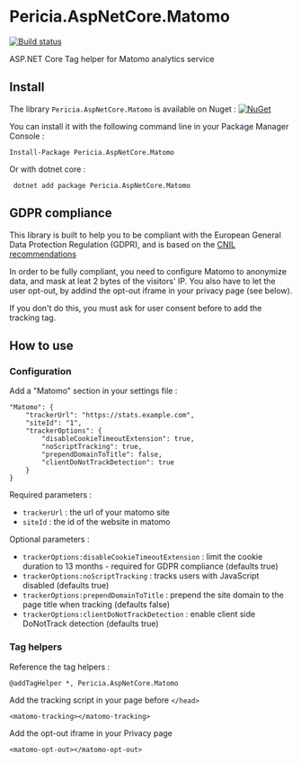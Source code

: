 # Pericia.AspNetCore.Matomo

[![Build status](https://dev.azure.com/glacasa/GithubBuilds/_apis/build/status/Pericia.AspNetCore.Matomo-CI)](https://dev.azure.com/glacasa/GithubBuilds/_build/latest?definitionId=69)

ASP.NET Core Tag helper for Matomo analytics service

## Install

The library `Pericia.AspNetCore.Matomo` is available on Nuget : [![NuGet](https://img.shields.io/nuget/v/Pericia.AspNetCore.Matomo.svg)](https://www.nuget.org/packages/Pericia.AspNetCore.Matomo/)

You can install it with the following command line in your Package Manager Console :

	Install-Package Pericia.AspNetCore.Matomo

Or with dotnet core :

	 dotnet add package Pericia.AspNetCore.Matomo 
	 	 
## GDPR compliance

This library is built to help you to be compliant with the European General Data Protection Regulation (GDPR), and is based on the [CNIL recommendations](https://www.cnil.fr/fr/solutions-pour-les-cookies-de-mesure-daudience)

In order to be fully compliant, you need to configure Matomo to anonymize data, and mask at leat 2 bytes of the visitors' IP. You also have to let the user opt-out, by addind the opt-out iframe in your privacy page (see below).

If you don't do this, you must ask for user consent before to add the tracking tag.

## How to use

### Configuration

Add a "Matomo" section in your settings file :

    "Matomo": {
		"trackerUrl": "https://stats.example.com",
		"siteId": "1",
		"trackerOptions": {
			"disableCookieTimeoutExtension": true,
			"noScriptTracking": true,
			"prependDomainToTitle": false,
			"clientDoNotTrackDetection": true
		}
    }

Required parameters :

- `trackerUrl` :  the url of your matomo site
- `siteId` : the id of the website in matomo

Optional parameters :

- `trackerOptions:disableCookieTimeoutExtension` : limit the cookie duration to 13 months - required for GDPR compliance (defaults true)
- `trackerOptions:noScriptTracking` : tracks users with JavaScript disabled (defaults true)
- `trackerOptions:prependDomainToTitle` : prepend the site domain to the page title when tracking (defaults false)
- `trackerOptions:clientDoNotTrackDetection` : enable client side DoNotTrack detection (defaults true)

### Tag helpers

Reference the tag helpers :

    @addTagHelper *, Pericia.AspNetCore.Matomo

Add the tracking script in your page before `</head>`

    <matomo-tracking></matomo-tracking>

Add the opt-out iframe in your Privacy page

    <matomo-opt-out></matomo-opt-out>